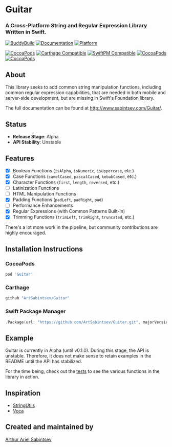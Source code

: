 # Guitar
### A Cross-Platform String and Regular Expression Library Written in Swift.

[![BuddyBuild](https://dashboard.buddybuild.com/api/statusImage?appID=58b67d22d21c470100b0c394&branch=master&build=latest)](https://dashboard.buddybuild.com/apps/58b67d22d21c470100b0c394/build/latest?branch=master) [![Documentation](https://cdn.rawgit.com/ArtSabintsev/Guitar/master/docs/badge.svg)](http://sabintsev.com/Guitar/) [![Platform](https://img.shields.io/badge/Platforms-iOS%20macOS%20tvOS%20watchOS%20Linux%20-lightgray.svg?style=flat)](http://cocoadocs.org/docsets/Guitar)

[![CocoaPods](https://img.shields.io/cocoapods/v/Guitar.svg)](https://cocoapods.org/pods/Guitar)  [![Carthage Compatible](https://img.shields.io/badge/Carthage-compatible-4BC51D.svg?style=flat)](https://github.com/Carthage/Carthage) [![SwiftPM Compatible](https://img.shields.io/badge/SwiftPM-Compatible-brightgreen.svg)](https://swift.org/package-manager/)  [![CocoaPods](https://img.shields.io/cocoapods/dt/Guitarn.svg)](https://cocoapods.org/pods/Guitar) [![CocoaPods](https://img.shields.io/cocoapods/dm/Guitar.svg)](https://cocoapods.org/pods/Guitar)

## About
This library seeks to add common string manipulation functions, including common regular expression capabilities, that are needed in both mobile and server-side development, but are missing in Swift's Foundation library.

The full documentation can be found at http://www.sabintsev.com/Guitar/.

## Status
- **Release Stage**: Alpha
- **API Stability**: Unstable

## Features
- [x] Boolean Functions (`isAlpha`, `isNumeric`, `isUppercase`, etc.)
- [x] Case Functions (`camelCased`, `pascalCased`, `kebabCased`, etc.)
- [x] Character Functions (`first`, `length`, `reversed`, etc.)
- [ ] Latinization Functions
- [ ] HTML Manipulation Functions
- [x] Padding Functions (`padLeft`, `padRight`, `pad`)
- [ ] Performance Enhancements
- [x] Regular Expressions (with Common Patterns Built-in)
- [x] Trimming Functions (`trimLeft`, `trimRight`, `truncated`, etc.)

There's a lot more work in the pipeline, but community contributions are highly encouraged.

## Installation Instructions
### CocoaPods
```ruby
pod 'Guitar'
```
### Carthage
``` swift
github "ArtSabintsev/Guitar"
```
### Swift Package Manager
```swift
.Package(url: "https://github.com/ArtSabintsev/Guitar.git", majorVersion: 0)
```

## Example
Guitar is currently in Alpha (until v0.1.0). During this stage, the API is unstable. Therefore, it does not make sense to retain examples in the README until the API has stabilized.

For the time being, check out the [tests](https://github.com/ArtSabintsev/Guitar/tree/master/GuitarExample/GuitarExampleTests) to see the various functions in the library in action.

## Inspiration
- [StringUtils](https://commons.apache.org/proper/commons-lang/apidocs/org/apache/commons/lang3/StringUtils.html)
- [Voca](https://vocajs.com/)

## Created and maintained by
[Arthur Ariel Sabintsev](http://www.sabintsev.com/)
